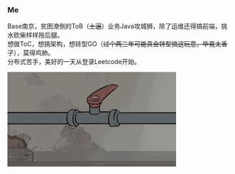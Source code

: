 ### Me
Base南京，贫困潦倒的ToB（~~土逼~~）业务Java攻城狮，除了运维还得搞前端，挑水砍柴样样拖后腿。\
想做ToC，想搞架构，想转型GO（~~过个两三年可能真会转型搞这玩意，毕竟太香了~~），莫得鸡肺。\
分布式苦手，美好的一天从登录Leetcode开始。

![无法载图：请走代理到墙外边亲~](/assets/image1.gif)
<!--
**ruan4261/ruan4261** is a ✨ _special_ ✨ repository because its `README.md` (this file) appears on your GitHub profile.

Here are some ideas to get you started:

- 🔭 I’m currently working on ...
- 🌱 I’m currently learning ...
- 👯 I’m looking to collaborate on ...
- 🤔 I’m looking for help with ...
- 💬 Ask me about ...
- 📫 How to reach me: ...
- 😄 Pronouns: ...
- ⚡ Fun fact: ...
-->

